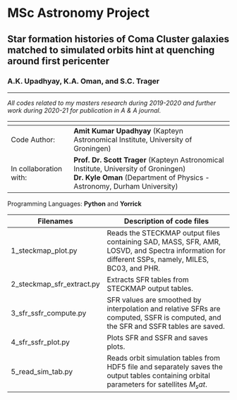 # MSc Astronomy Project

## Star formation histories of Coma Cluster galaxies matched to simulated orbits hint at quenching around first pericenter
### A.K. Upadhyay, K.A. Oman, and S.C. Trager
---------------------------------------------------------------------------------------------------------------------------

*All codes related to my masters research during 2019-2020 and further work during 2020-21 for publication in A & A journal.*

| <!-- -->               | <!-- -->                                                                          |
|------------------------|-----------------------------------------------------------------------------------|
| Code Author:           | **Amit Kumar Upadhyay** (Kapteyn Astronomical Institute, University of Groningen) |
| In collaboration with: | **Prof. Dr. Scott Trager** (Kapteyn Astronomical Institute, University of Groningen) <br /> **Dr. Kyle Oman** (Department of Physics - Astronomy, Durham University) |
                       
Programming Languages: **Python** and **Yorrick** <br />

<script src='https://cdnjs.cloudflare.com/ajax/libs/mathjax/2.7.4/MathJax.js?config=default'></script>

| Filenames                 | Description of code files                                                           |
|---------------------------|-------------------------------------------------------------------------------------|
| 1_steckmap_plot.py        | Reads the STECKMAP output files containing SAD, MASS, SFR, AMR, LOSVD, and Spectra information for different SSPs, namely, MILES, BC03, and PHR. |
| 2_steckmap_sfr_extract.py | Extracts SFR tables from STECKMAP output tables. |
| 3_sfr_ssfr_compute.py     | SFR values are smoothed by interpolation and relative SFRs are computed, SSFR is computed, and the SFR and SSFR tables are saved. |
| 4_sfr_ssfr_plot.py        | Plots SFR and SSFR and saves plots. |
| 5_read_sim_tab.py         | Reads orbit simulation tables from HDF5 file and separately saves the output tables containing orbital parameters for satellites $M_sat$. |

